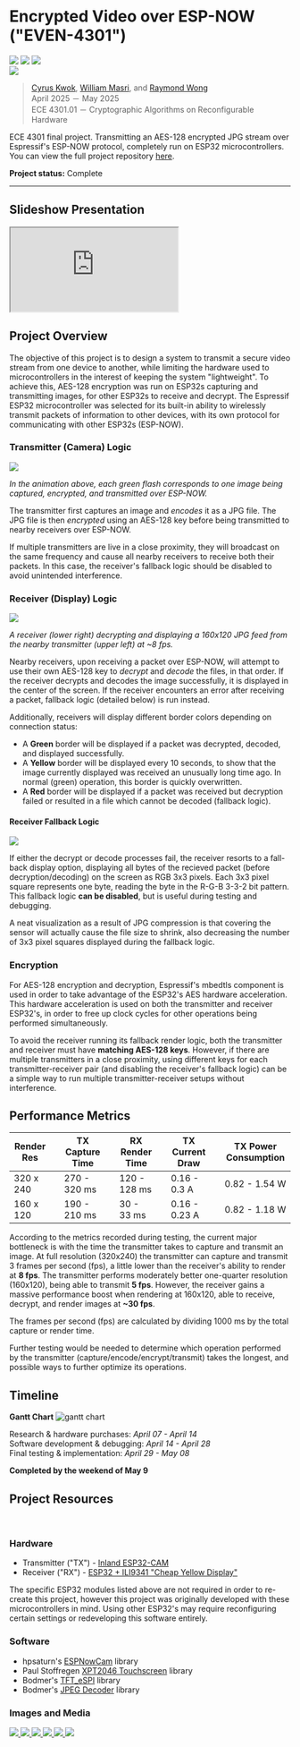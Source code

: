 # Encrypted Video over ESP-NOW ("EVEN-4301")

<div>
    <img src="https://img.shields.io/badge/ESP32-black">
    <img src="https://img.shields.io/badge/Class_Project-blue">
    <img src="https://img.shields.io/badge/Completed_2025-green">
</div>

<a href="../images/even/thumbnail.gif" target="_blank">
    <img src="../images/even/thumbnail.gif">
</a>

> [Cyrus Kwok](https://www.linkedin.com/in/cyrus-kwok-432351213/), [William Masri](https://www.linkedin.com/in/william-masri-797978292/), and [Raymond Wong](https://www.linkedin.com/in/raymond-exe/)  
> April 2025 － May 2025  
> ECE 4301.01 － Cryptographic Algorithms on Reconfigurable Hardware  

ECE 4301 final project. Transmitting an AES-128 encrypted JPG stream over Espressif's ESP-NOW protocol, completely run on ESP32 microcontrollers. You can view the full project repository [here](https://github.com/Raymond-exe/EVEN-4301).

**Project status:** Complete

-----

## Slideshow Presentation
<iframe src="https://docs.google.com/presentation/d/1inJd1SBS8Le8-MSJO36JaHmavx3KHoCaNt_0PNubrFs/embed"> </iframe>

## Project Overview
The objective of this project is to design a system to transmit a secure video stream from one device to another, while limiting the hardware used to microcontrollers in the interest of keeping the system "lightweight". To achieve this, AES-128 encryption was run on ESP32s capturing and transmitting images, for other ESP32s to receive and decrypt. The Espressif ESP32 microcontroller was selected for its built-in ability to wirelessly transmit packets of information to other devices, with its own protocol for communicating with other ESP32s (ESP-NOW).

### Transmitter (Camera) Logic

<a href="../images/even/transmitter.gif" target="_blank">
    <img src="../images/even/transmitter.gif">
</a>

*In the animation above, each green flash corresponds to one image being captured, encrypted, and transmitted over ESP-NOW.*

The transmitter first captures an image and *encodes* it as a JPG file. The JPG file is then *encrypted* using an AES-128 key before being transmitted to nearby receivers over ESP-NOW.

If multiple transmitters are live in a close proximity, they will broadcast on the same frequency and cause all nearby receivers to receive both their packets. In this case, the receiver's fallback logic should be disabled to avoid unintended interference.

### Receiver (Display) Logic

<a href="../images/even/quarter-res.gif" target="_blank">
    <img src="../images/even/quarter-res.gif">
</a>

*A receiver (lower right) decrypting and displaying a 160x120 JPG feed from the nearby transmitter (upper left) at ~8 fps.*

Nearby receivers, upon receiving a packet over ESP-NOW, will attempt to use their own AES-128 key to *decrypt* and *decode* the files, in that order. If the receiver decrypts and decodes the image successfully, it is displayed in the center of the screen. If the receiver encounters an error after receiving a packet, fallback logic (detailed below) is run instead.

Additionally, receivers will display different border colors depending on connection status: 
- A **Green** border will be displayed if a packet was decrypted, decoded, and displayed successfully.
- A **Yellow** border will be displayed every 10 seconds, to show that the image currently displayed was received an unusually long time ago. In normal (green) operation, this border is quickly overwritten.
- A **Red** border will be displayed if a packet was received but decryption failed or resulted in a file which cannot be decoded (fallback logic).

#### Receiver Fallback Logic

<a href="../images/even/fallback.gif" target="_blank">
    <img src="../images/even/fallback.gif">
</a>

If either the decrypt or decode processes fail, the receiver resorts to a fall-back display option, displaying all bytes of the recieved packet (before decryption/decoding) on the screen as RGB 3x3 pixels. Each 3x3 pixel square represents one byte, reading the byte in the R-G-B 3-3-2 bit pattern. This fallback logic **can be disabled**, but is useful during testing and debugging.

A neat visualization as a result of JPG compression is that covering the sensor will actually cause the file size to shrink, also decreasing the number of 3x3 pixel squares displayed during the fallback logic.

### Encryption

For AES-128 encryption and decryption, Espressif's mbedtls component is used in order to take advantage of the ESP32's AES hardware acceleration. This hardware acceleration is used on both the transmitter and receiver ESP32's, in order to free up clock cycles for other operations being performed simultaneously.

To avoid the receiver running its fallback render logic, both the transmitter and receiver must have **matching AES-128 keys**. However, if there are multiple transmitters in a close proximity, using different keys for each transmitter-receiver pair (and disabling the receiver's fallback logic) can be a simple way to run multiple transmitter-receiver setups without interference.

## Performance Metrics
| Render Res | | TX Capture Time | | RX Render Time | | TX Current Draw | | TX Power Consumption |
| ---------- |-| --------------- |-| -------------- |-| --------------- |-| -------------------- |
| 320 x 240  | |   270 - 320 ms  | |  120 - 128 ms  | |   0.16 - 0.3 A  | |    0.82 - 1.54 W     |
| 160 x 120  | |   190 - 210 ms  | |   30 - 33 ms   | |  0.16 - 0.23 A  | |    0.82 - 1.18 W     |

According to the metrics recorded during testing, the current major bottleneck is with the time the transmitter takes to capture and transmit an image. At full resolution (320x240) the transmitter can capture and transmit 3 frames per second (fps), a little lower than the receiver's ability to render at **8 fps**. The transmitter performs moderately better one-quarter resolution (160x120), being able to transmit **5 fps**. However, the receiver gains a massive performance boost when rendering at 160x120, able to receive, decrypt, and render images at **~30 fps**.

The frames per second (fps) are calculated by dividing 1000 ms by the total capture or render time.

Further testing would be needed to determine which operation performed by the transmitter (capture/encode/encrypt/transmit) takes the longest, and possible ways to further optimize its operations.

## Timeline
**Gantt Chart**
![gantt chart](../images/even/gantt.png)

Research & hardware purchases: *April 07 - April 14*  
Software development & debugging: *April 14 - April 28*  
Final testing & implementation: *April 29 - May 08*  

**Completed by the weekend of May 9**

## Project Resources
<br>

### Hardware
- Transmitter ("TX") - [Inland ESP32-CAM](https://www.microcenter.com/product/632692/inland-esp32-cam-wifi-bluetooth-camera-modules-pair)
- Receiver ("RX") - [ESP32 + ILI9341 "Cheap Yellow Display"](https://www.amazon.com/gp/product/B0CG2WQGP9)

The specific ESP32 modules listed above are not required in order to re-create this project, however this project was originally developed with these microcontrollers in mind. Using other ESP32's may require reconfiguring certain settings or redeveloping this software entirely.

### Software
- hpsaturn's [ESPNowCam](https://github.com/hpsaturn/ESPNowCam) library
- Paul Stoffregen [XPT2046 Touchscreen](https://github.com/PaulStoffregen/XPT2046_Touchscreen) library
- Bodmer's [TFT_eSPI](https://github.com/Bodmer/TFT_eSPI) library
- Bodmer's [JPEG Decoder](https://github.com/Bodmer/JPEGDecoder) library

### Images and Media
<a href="../images/even/full-res.gif" target="_blank">
    <img src="../images/even/full-res.gif">
</a>
<a href="../images/even/transmitter.gif" target="_blank">
    <img src="../images/even/transmitter.gif">
</a>
<a href="../images/even/transmitter-closeup.jpg" target="_blank">
    <img src="../images/even/transmitter-closeup.jpg">
</a>
<a href="../images/even/transmitter-breadboard.jpg" target="_blank">
    <img src="../images/even/transmitter-breadboard.jpg">
</a>
<a href="../images/even/receiver-front.jpg" target="_blank">
    <img src="../images/even/receiver-front.jpg">
</a>
<a href="../images/even/receiver-rear.jpg" target="_blank">
    <img src="../images/even/receiver-rear.jpg">
</a>
